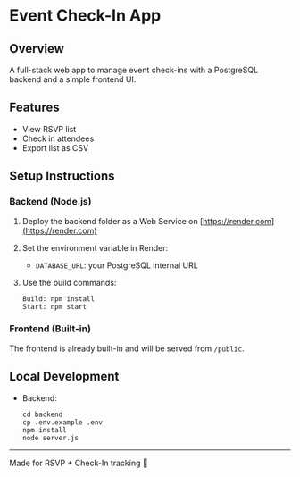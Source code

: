 # Event Check-In App

## Overview
A full-stack web app to manage event check-ins with a PostgreSQL backend and a simple frontend UI.

## Features
- View RSVP list
- Check in attendees
- Export list as CSV

## Setup Instructions

### Backend (Node.js)
1. Deploy the backend folder as a Web Service on [https://render.com](https://render.com)
2. Set the environment variable in Render:
   - `DATABASE_URL`: your PostgreSQL internal URL

3. Use the build commands:
   ```
   Build: npm install
   Start: npm start
   ```

### Frontend (Built-in)
The frontend is already built-in and will be served from `/public`.

## Local Development
- Backend:
  ```
  cd backend
  cp .env.example .env
  npm install
  node server.js
  ```



---

Made for RSVP + Check-In tracking 🚀
